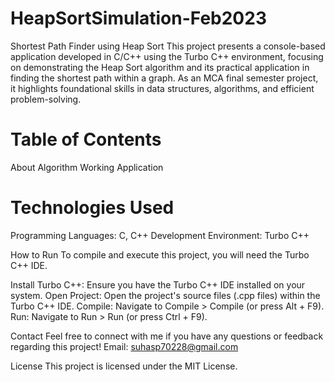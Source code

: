 # HeapSortSimulation-Feb2023
Shortest Path Finder using Heap Sort
This project presents a console-based application developed in C/C++ using the Turbo C++ environment, focusing on demonstrating the Heap Sort algorithm and its practical application in finding the shortest path within a graph. As an MCA final semester project, it highlights foundational skills in data structures, algorithms, and efficient problem-solving.

# Table of Contents
About 
Algorithm
Working
Application

# Technologies Used
Programming Languages: C, C++
Development Environment: Turbo C++

How to Run
To compile and execute this project, you will need the Turbo C++ IDE.

Install Turbo C++: Ensure you have the Turbo C++ IDE installed on your system.
Open Project: Open the project's source files (.cpp files) within the Turbo C++ IDE.
Compile: Navigate to Compile > Compile (or press Alt + F9).
Run: Navigate to Run > Run (or press Ctrl + F9).

Contact
Feel free to connect with me if you have any questions or feedback regarding this project!
Email: suhasp70228@gmail.com

License
This project is licensed under the MIT License.
